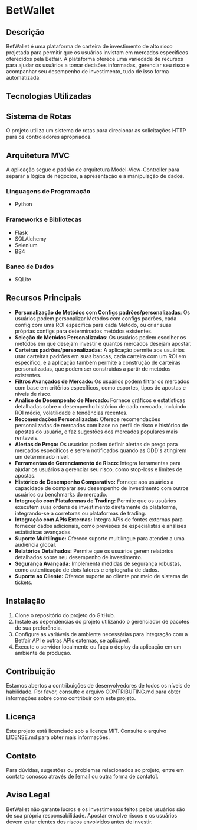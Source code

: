 # BetWallet



## Descrição
BetWallet é uma plataforma de carteira de investimento de alto risco projetada para permitir que os usuários invistam em mercados específicos oferecidos pela Betfair. A plataforma oferece uma variedade de recursos para ajudar os usuários a tomar decisões informadas, gerenciar seu risco e acompanhar seu desempenho de investimento, tudo de isso forma automatizada.

## Tecnologias Utilizadas

## Sistema de Rotas
O projeto utiliza um sistema de rotas para direcionar as solicitações HTTP para os controladores apropriados.

## Arquitetura MVC
A aplicação segue o padrão de arquitetura Model-View-Controller para separar a lógica de negócios, a apresentação e a manipulação de dados.


### Linguagens de Programação
- Python

### Frameworks e Bibliotecas
- Flask
- SQLAlchemy
- Selenium
- BS4
  

### Banco de Dados
- SQLite




## Recursos Principais
- **Personalização de Metódos com Configs padrões/personalizadas**: Os usuários podem personalizar Metódos com configs padrões, cada config com uma ROI especifica para cada Metódo, ou criar suas próprias configs para determinados metódos existentes.
- **Seleção de Metódos Personalizadas**: Os usuários podem escolher os metódos em que desejam investir e quantos mercados desejam apostar.
- **Carteiras padrões/personalizadas**: A aplicação permite aos usuários usar carteiras padrões em suas bancas, cada carteira com um ROI em especifico, e a aplicação também permite a construção de carteiras personalizadas, que podem ser construidas a partir de metódos existentes.
- **Filtros Avançados de Mercado:** Os usuários podem filtrar os mercados com base em critérios específicos, como esportes, tipos de apostas e níveis de risco.
- **Análise de Desempenho de Mercado:** Fornece gráficos e estatísticas detalhadas sobre o desempenho histórico de cada mercado, incluindo ROI médio, volatilidade e tendências recentes.
- **Recomendações Personalizadas:** Oferece recomendações personalizadas de mercados com base no perfil de risco e histórico de apostas do usuário, e faz sugestões dos mercados populares mais rentaveis.
- **Alertas de Preço:** Os usuários podem definir alertas de preço para mercados específicos e serem notificados quando as ODD's atingirem um determinado nível.
- **Ferramentas de Gerenciamento de Risco:** Integra ferramentas para ajudar os usuários a gerenciar seu risco, como stop-loss e limites de apostas.
- **Histórico de Desempenho Comparativo:** Forneçe aos usuários a capacidade de comparar seu desempenho de investimento com outros usuários ou benchmarks do mercado.
- **Integração com Plataformas de Trading:** Permite que os usuários executem suas ordens de investimento diretamente da plataforma, integrando-se a corretoras ou plataformas de trading.
- **Integração com APIs Externas:** Integra APIs de fontes externas para fornecer dados adicionais, como previsões de especialistas e análises estatísticas avançadas.
- **Suporte Multilíngue:** Oferece suporte multilíngue para atender a uma audiência global.
- **Relatórios Detalhados:** Permite que os usuários gerem relatórios detalhados sobre seu desempenho de investimento.
- **Segurança Avançada:** Implementa medidas de segurança robustas, como autenticação de dois fatores e criptografia de dados.
- **Suporte ao Cliente:** Oferece suporte ao cliente por meio de sistema de tickets.



## Instalação

1. Clone o repositório do projeto do GitHub.
2. Instale as dependências do projeto utilizando o gerenciador de pacotes de sua preferência.
3. Configure as variáveis de ambiente necessárias para integração com a Betfair API e outras APIs externas, se aplicável.
4. Execute o servidor localmente ou faça o deploy da aplicação em um ambiente de produção.

## Contribuição

Estamos abertos a contribuições de desenvolvedores de todos os níveis de habilidade. Por favor, consulte o arquivo CONTRIBUTING.md para obter informações sobre como contribuir com este projeto.

## Licença

Este projeto está licenciado sob a licença MIT. Consulte o arquivo LICENSE.md para obter mais informações.

## Contato

Para dúvidas, sugestões ou problemas relacionados ao projeto, entre em contato conosco através de [email ou outra forma de contato].

## Aviso Legal

BetWallet não garante lucros e os investimentos feitos pelos usuários são de sua própria responsabilidade. Apostar envolve riscos e os usuários devem estar cientes dos riscos envolvidos antes de investir.
